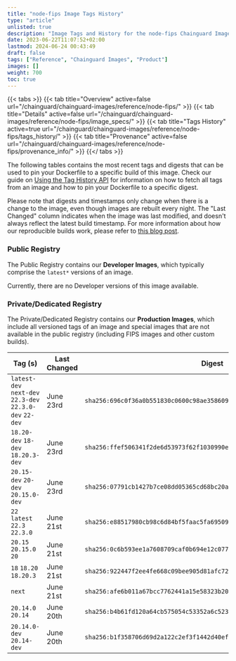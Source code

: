 ```yaml
---
title: "node-fips Image Tags History"
type: "article"
unlisted: true
description: "Image Tags and History for the node-fips Chainguard Image"
date: 2023-06-22T11:07:52+02:00
lastmod: 2024-06-24 00:43:49
draft: false
tags: ["Reference", "Chainguard Images", "Product"]
images: []
weight: 700
toc: true
---
```


{{< tabs >}}
{{< tab title="Overview" active=false url="/chainguard/chainguard-images/reference/node-fips/" >}}
{{< tab title="Details" active=false url="/chainguard/chainguard-images/reference/node-fips/image_specs/" >}}
{{< tab title="Tags History" active=true url="/chainguard/chainguard-images/reference/node-fips/tags_history/" >}}
{{< tab title="Provenance" active=false url="/chainguard/chainguard-images/reference/node-fips/provenance_info/" >}}
{{</ tabs >}}

The following tables contains the most recent tags and digests that can be used to pin your Dockerfile to a specific build of this image. Check our guide on [Using the Tag History API](/chainguard/chainguard-images/using-the-tag-history-api/) for information on how to fetch all tags from an image and how to pin your Dockerfile to a specific digest.

Please note that digests and timestamps only change when there is a change to the image, even though images are rebuilt every night. The "Last Changed" column indicates when the image was last modified, and doesn't always reflect the latest build timestamp. For more information about how our reproducible builds work, please refer to [this blog post](https://www.chainguard.dev/unchained/reproducing-chainguards-reproducible-image-builds).

### Public Registry
The Public Registry contains our **Developer Images**, which typically comprise the `latest*` versions of an image.

Currently, there are no Developer versions of this image available.

### Private/Dedicated Registry
The Private/Dedicated Registry contains our **Production Images**, which include all versioned tags of an image and special images that are not available in the public registry (including FIPS images and other custom builds).

| Tag (s)                                                   | Last Changed | Digest                                                                    |
|-----------------------------------------------------------|--------------|---------------------------------------------------------------------------|
|  `latest-dev` `next-dev` `22.3-dev` `22.3.0-dev` `22-dev` | June 23rd    | `sha256:696c0f36a0b551830c0600c98ae35860973ea5ac87e5d19be46ea24909563cac` |
|  `18.20-dev` `18-dev` `18.20.3-dev`                       | June 23rd    | `sha256:ffef506341f2de6d53973f62f1030990ea906b17f816701e91921d525e9b47a0` |
|  `20.15-dev` `20-dev` `20.15.0-dev`                       | June 23rd    | `sha256:07791cb1427b7ce08dd05365cd68bc20a6382478c8c1bb00d3440801b61dbfc9` |
|  `22` `latest` `22.3` `22.3.0`                            | June 21st    | `sha256:e88517980cb98c6d84bf5faac5fa69509952113c5f7f34bde1c8ff6b79999ce1` |
|  `20.15` `20.15.0` `20`                                   | June 21st    | `sha256:0c6b593ee1a7608709caf0b694e12c0771dddedcb08ce3b2b8a6a14e94ab4243` |
|  `18` `18.20` `18.20.3`                                   | June 21st    | `sha256:922447f2ee4fe668c09bee905d81afc72dde7a1a02be145e545b7ec422246ede` |
|  `next`                                                   | June 21st    | `sha256:afe6b011a67bcc7762441a15e58323b204ebe7e623fa59467be804e64c6b6f67` |
|  `20.14.0` `20.14`                                        | June 20th    | `sha256:b4b61fd120a64cb575054c53352a6c5234ce8ff0427f5a082d8eb21faa760f85` |
|  `20.14.0-dev` `20.14-dev`                                | June 20th    | `sha256:b1f358706d69d2a122c2ef3f1442d40ef757f9b033122095bb575c8bab4d250d` |

